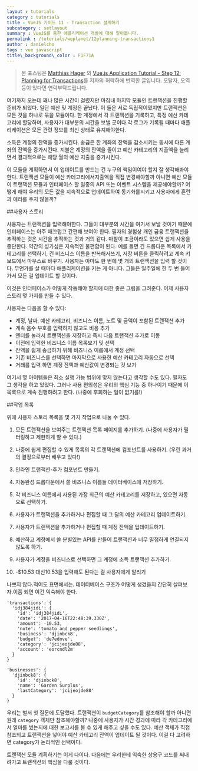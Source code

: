 ```yaml
---
layout : tutorials
category : tutorials
title : VueJS 가이드 11 - Transaction 설계하기
subcategory : setlayout
summary : VueJS를 통한 애플리케이션 개발에 대해 알아봅니다.
permalink : /tutorials/weplanet/12planning-transactions1
author : danielcho
tags : vue javascript
title\_background\_color : F1F71A
---
```




> 본 포스팅은 [Matthias Hager](https://matthiashager.com) 의 [Vue.js Application Tutorial - Step 12: Planning for Transactions](https://matthiashager.com/complete-vuejs-application-tutorial/planning-transactions)를 저자의 허락하에 번역한 글입니다. 오탈자, 오역 등이 있다면 연락부탁드립니다.



여기까지 오는데 꽤나 많은 시간이 걸렸지만 마침내 마지막 모듈인 트랜잭션을 진행할 준비가 되었다. 일단 예산 및 계정은 끝났다. 이 둘은 서로 독립적이였지만 트랜잭션은 모든 것을 하나로 묶을 모듈이다. 한 계정에서 각 트랜잭션을 기록하고, 특정 예산 카테고리에 할당하며, 사용자가 대부분의 시간을 보낼 곳이다.각 로그가 기록될 때마다 애플리케이션은 모든 관련 정보를 최신 상태로 유지해야한다.

 

소득은 계정의 잔액을 증가시킨다. 송금은 한 계좌의 잔액을 감소시키는 동시에 다른 계좌의 잔액을 증가시킨다. 지불은 계정의 잔액을 줄이고 예산 카테고리의 지출액을 늘리면서 결과적으로는 해당 월의 예산 지출을 증가시킨다.

 

이 모듈을 계획하면서 이 업데이트를 만드는 건 누구의 책임이여야 할지 잘 생각해봐야 한다. 트랜잭션 모듈이 예산 카테고리에서지출액을 직접 변경해야할까 아니면 예산 모듈이 트랜잭션 모듈과 인터페이스 할 일종의 API 또는 이벤트 시스템을 제공해야할까? 어떻게 해야 우리의 모든 값을 지속적으로 업데이트하여 동기화를시키고 사용자에게 혼란과 에러를 주지 않을까?

 

##사용자 스토리

사용자는 트랜잭션을 입력해야한다. 그들이 대부분의 시간을 여기서 보낼 것이기 때문에 인터페이스는 아주 매끄럽고 간편해 보여야 한다. 필자의 경험상 개인 금융 트랜잭션을 추적하는 것은 시간을 추적하는 것과 거의 같다. 마찰이 조금이라도 있으면 쉽게 사용을 중단한다. 약간의 성가심은 지속적인 불편함이 된다. 예를 들면 긴 드롭다운 목록에서 카테고리를 선택하기, 긴 비즈니스 이름을 반복해서쓰기, 저장 버튼을 클릭하려고 계속 키보드에서 마우스로 바꾸기. 사용자는 아마도 한 번에 몇 개의 트랜잭션을 입력 할 것이다. 무언가를 살 때마다 애플리케이션을 키는 게 아니다. 그들은 일주일에 한 두 번 들어가서 모든 걸 업데이트 할 것이다.

 

이것은 인터페이스가 어떻게 작동해야 할지에 대한 좋은 그림을 그려준다. 이제 사용자 스토리 몇 가지를 만들 수 있다.

사용자는 다음을 할 수 있다:

- 계정, 날짜, 예산 카테고리, 비즈니스 이름, 노트 및 금액이 포함된 트랜잭션 추가
- 계속 음수 부호를 입력하지 않고도 비용 추가
- 엔터를 눌러서 트랜잭션을 저장하고 즉시 다음 트랜잭션 추가로 이동
- 이전에 입력한 비즈니스 이름 목록보기 및 선택
- 잔액을 쉽게 송금하기 위해 비즈니스 이름에서 계정 선택
- 기존 비즈니스를 선택하면 마지막으로 사용한 예산 카테고리 자동으로 선택
- 거래를 입력 하면 계정 잔액과 예산값이 변경되는 것 보기



여기서 몇 아이템들은 최소 실행 가능 범위에 맞지 않는다고 생각할 수도 있다. 필자도 그 생각을 하고 있었다. 그러나 사용 편의성은 우리의 핵심 기능 중 하나이기 때문에 이 목록으로 계속 진행하려고 한다. (나중에 후회하는 일이 없기를!)

 

##작업 목록

위에 사용자 스토리 목록을 몇 가지 작업으로 나눌 수 있다.

1. 모든 트랜잭션을 보여주는 트랜잭션 목록 페이지를 추가하기. (나중에 사용자가 필터링하고 제한하게 할 수 있다.)


2. 나중에 쉽게 편집할 수 있게 목록의 각 트랜잭션에 컴포넌트를 사용하기. (우린 과거의 결정으로부터 배우고 있다!)


3. 인라인 트랜잭션-추가 컴포넌트 만들기.


4. 자동완성 드롭다운에서 쓸 비즈니스 이름들 데이터베이스에 저장하기.


5. 각 비즈니스 이름에서 사용된 가장 최근의 예산 카테고리를 저장하고, 있으면 자동으로 선택하기.


6. 사용자가 트랜잭션을 추가하거나 편집할 때 그 달의 예산 카테고리 업데이트하기.


7. 사용자가 트랜잭션을 추가하거나 편집할 때 계정 잔액을 업데이트하기.


8. 예산하고 계정에서 쓸 분별있는 API를 만들어 트랜잭션과 너무 밀접하게 연결되지 않도록 하기.


9. 사용자가 계정을 비즈니스로 선택하면 그 계정에 소득 트랜잭션 추가하기.


10. -$10.53 대신10.53을 입력해도 된다는 걸 사용자에게 알리기



나쁘지 않다.적어도 표면에서는. 데이터베이스 구조가 어떻게 생겼을지 간단히 살펴보자.이쯤 되면 이건 익숙해야 한다.

 

```
'transactions': {
  'idj384jidi': {
    'id': 'idj384jidi',
    'date': '2017-04-16T22:48:39.330Z',
    'amount': -10.53,
    'note': 'tomato and pepper seedlings',
    'business': 'djinbck8',
    'budget': 'de7ednve',
    'category': 'jcijeojde88',
    'account': 'eorcndl2m'
  }
}

'businesses': {
  'djinbck8': {
    'id': 'djinbck8',
    'name': 'Garden Surplus',
    'lastCategory': 'jcijeojde88'
  }
}
```



우리는 벌서 첫 질문에 도달했다. 트랜잭션이 `budgetCategory`를 참조해야 할까 아니면 원래 `category` 객체만 참조해야할까? 나중에 사용자가 시간 경과에 따라 각 카테고리에서 얼마를 썼는지에 대한 보고서를 볼 수 있게 해주고 싶을 수도 있다. 예산 객체가 직접 참조되고 트랜잭션을 넣어야 예산 카테고리 잔액이 업데이트 될 것이다. 이걸 다 고려하면 category가 논리적인 선택이다.

 

트랜잭션 모듈 계획하기는 이게 다이다. 다음에는 우리한테 익숙한 상용구 코드를 써내려가고 트랜잭션의 핵심을 다룰 것이다.

 

